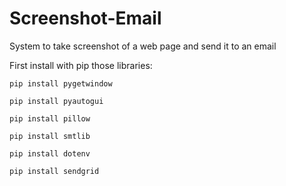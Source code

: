 # Screenshot-Email
System to take screenshot of a web page and send it to an email

First install with pip those libraries:
```
pip install pygetwindow 
```
```
pip install pyautogui
```
```
pip install pillow
```
```
pip install smtlib
```
```
pip install dotenv
```
```
pip install sendgrid
```